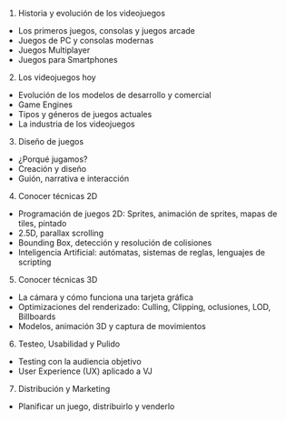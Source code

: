 1. Historia y evolución de los videojuegos
* Los primeros juegos, consolas y juegos arcade
* Juegos de PC y consolas modernas
* Juegos Multiplayer
* Juegos para Smartphones
2. Los videojuegos hoy
* Evolución de los modelos de desarrollo y comercial
* Game Engines
* Tipos y géneros de juegos actuales
* La industria de los videojuegos
3. Diseño de juegos
* ¿Porqué jugamos?
* Creación y diseño
* Guión, narrativa e interacción
4. Conocer técnicas 2D
* Programación de juegos 2D: Sprites, animación de sprites, mapas de tiles, pintado
* 2.5D, parallax scrolling
* Bounding Box, detección y resolución de colisiones
* Inteligencia Artificial: autómatas, sistemas de reglas, lenguajes de scripting
5. Conocer técnicas 3D
* La cámara y cómo funciona una tarjeta gráfica
* Optimizaciones del renderizado: Culling, Clipping, oclusiones, LOD, Billboards
* Modelos, animación 3D y captura de movimientos
6. Testeo, Usabilidad y Pulido
* Testing con la audiencia objetivo
* User Experience (UX) aplicado a VJ
7. Distribución y Marketing
* Planificar un juego, distribuirlo y venderlo